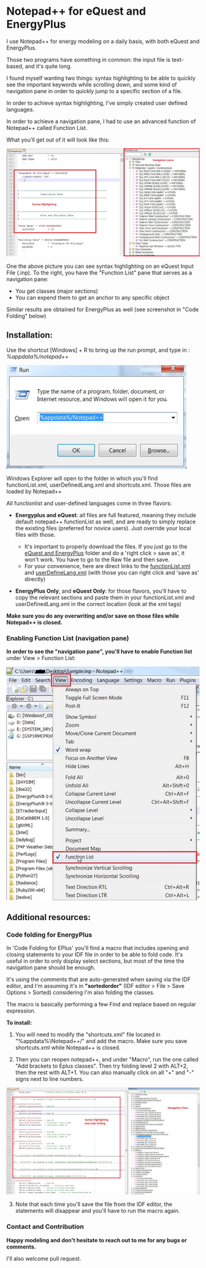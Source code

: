 Notepad++ for eQuest and EnergyPlus
=======

I use Notepad++ for energy modeling on a daily basis, with both eQuest and EnergyPlus.

Those two programs have something in common: the input file is text-based, and it's quite long.

I found myself wanting two things: syntax highlighting to be able to quickly see the important keywords while scrolling down, and some kind of navigation pane in order to quickly jump to a specific section of a file.

In order to achieve syntax highlighting, I've simply created user defined languages.

In order to achieve a navigation pane, I had to use an advanced function of Notepad++ called Function List.

What you'll get out of it will look like this:

![Navigation and Syntax Highlighting](Documentation/Navigation_menu_syntax_highlighting.jpg)

One the above picture you can see syntax highlighting on an eQuest Input File (.inp). To the right, you have the "Function List" pane that serves as a navigation pane:
- You get classes (major sections)
- You can expend them to get an anchor to any specific object

Similar results are obtained for EnergyPlus as well (see screenshot in "Code Folding" below)

## Installation:

Use the shortcut [Windows] + R to bring up the run prompt, and type in : *%appdata%/notepad++*

![Cmd prompt](Documentation/cmd.jpg)

Windows Explorer will open to the folder in which you'll find functionList.xml, userDefinedLang.xml and shortcuts.xml. Those files are loaded by Notepad++ 

All functionlist and user-defined languages come in three flavors:
- **Energyplus and eQuest**: all files are full featured, meaning they include default notepad++ functionList as well, and are ready to simply replace the existing files (preferred for novice users). Just override your local files with those.
    * It's important to properly download the files. If you just go to the [eQuest and EnergyPlus](https://github.com/jmarrec/notepad/tree/master/eQuest%20and%20EnergyPlus) folder and do a 'right click > save as', it won't work. You have to go to the Raw file and then save.
    * For your convenience, here are direct links to the [functionList.xml](https://raw.githubusercontent.com/jmarrec/notepad/master/eQuest%20and%20EnergyPlus/functionList.xml) and [userDefineLang.xml](https://raw.githubusercontent.com/jmarrec/notepad/master/eQuest%20and%20EnergyPlus/userDefineLang.xml) (with those you can right click and 'save as' directly)


- **EnergyPlus Only**, and **eQuest Only**: for those flavors, you'll have to copy the relevant sections and paste them in your functionList.xml and userDefinedLang.xml in the correct location (look at the xml tags)


**Make sure you do any overwriting and/or save on those files while Notepad++ is closed.**

### Enabling Function List (navigation pane)

**In order to see the "navigation pane", you'll have to enable Function list** under View > Function List:

![Enabling functionList](Documentation/Enable_functionList.jpg)

## Additional resources:

### Code folding for EnergyPlus

In 'Code Folding for EPlus' you'll find a macro that includes opening and closing statements to your IDF file in order to be able to fold code. It's useful in order to only display select sections, but most of the time the navigation pane should be enough.

It's using the comments that are auto-generated when saving via the IDF editor, and I'm assuming it's in **"sortedorder"** (IDF editor > File > Save Options > Sorted) considering I'm also folding the classes. 

The macro is basically performing a few Find and replace based on regular expression.

**To install:**

1) You will need to modify the "shortcuts.xml" file located in "%appdata%\Notepad++/" and add the macro. 
Make sure you save shortcuts.xml while Notepad++ is closed.

2) Then you can reopen notepad++, and under "Macro", run the one called "Add brackets to Eplus classes". Then try folding level 2 with ALT+2, then the rest with ALT+1. You can also manually click on all "+" and "-" signs next to line numbers.

![Code Folding for E+](Documentation/Nav_syntax_codefolding_EPlus.jpg)

3) Note that each time you'll save the file from the IDF editor, the statements will disappear and you'll have to run the macro again.


### Contact and Contribution

**Happy modeling and don't hesitate to reach out to me for any bugs or comments.**

I'll also welcome pull request.
